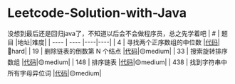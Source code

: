 # Leetcode-Solution-with-Java
没想到最后还是回归java了，不知道以后会不会做程序员，总之先学着吧
|  #   | 题目  |地址|难度|
|  ----  | ----  |----|----|
| 4  | 寻找两个正序数组的中位数 |[代码](https://github.com/suuupernova/Leetcode-Solution-Java/blob/main/Code/%E4%BA%8C%E5%88%86%E6%B3%95/4.%20%E5%AF%BB%E6%89%BE%E4%B8%A4%E4%B8%AA%E6%AD%A3%E5%BA%8F%E6%95%B0%E7%BB%84%E7%9A%84%E4%B8%AD%E4%BD%8D%E6%95%B0.java)|🔴hard|
| 19  | 删除链表的倒数第 N 个结点 |[代码](https://github.com/suuupernova/Leetcode-Solution-Java/blob/main/Code/%E9%93%BE%E8%A1%A8/19.%20%E5%88%A0%E9%99%A4%E9%93%BE%E8%A1%A8%E7%9A%84%E5%80%92%E6%95%B0%E7%AC%AC%20N%20%E4%B8%AA%E7%BB%93%E7%82%B9.java)|🟡medium|
| 33  | 搜索旋转排序数组 |[代码](https://github.com/suuupernova/Leetcode-Solution-with-Java/blob/main/Code/%E4%BA%8C%E5%88%86%E6%B3%95/33.%20%E6%90%9C%E7%B4%A2%E6%97%8B%E8%BD%AC%E6%8E%92%E5%BA%8F%E6%95%B0%E7%BB%84.java)|🟡medium|
| 148  | 排序链表 |[代码](https://github.com/suuupernova/Leetcode-Solution-Java/blob/main/Code/%E9%93%BE%E8%A1%A8/148.%20%E6%8E%92%E5%BA%8F%E9%93%BE%E8%A1%A8.java)|🟡medium|
| 438  | 找到字符串中所有字母异位词 |[代码](https://github.com/suuupernova/Leetcode-Solution-Java/blob/main/Code/%E6%BB%91%E5%8A%A8%E7%AA%97%E5%8F%A3/438.%20%E6%89%BE%E5%88%B0%E5%AD%97%E7%AC%A6%E4%B8%B2%E4%B8%AD%E6%89%80%E6%9C%89%E5%AD%97%E6%AF%8D%E5%BC%82%E4%BD%8D%E8%AF%8D.java)|🟡medium|
